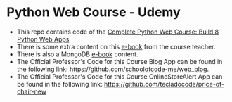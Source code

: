 # Python Web Course - Udemy
* This  repo contains code of the [Complete Python Web Course: Build 8 Python Web Apps](https://www.udemy.com/course/the-complete-python-web-course-learn-by-building-8-apps/)
* There is some extra content on this [e-book](https://jslvtr.gitbooks.io/complete-python-web/content/) from the course teacher.
* There is also a MongoDB [e-book](https://mongodb.tecladocode.com/) content.
* The Official Professor's Code for this Course Blog App can be found in the following link: https://github.com/schoolofcode-me/web_blog.
* The Official Professor's Code for this Course OnlineStoreAlert App can be found in the following link: https://github.com/tecladocode/price-of-chair-new
